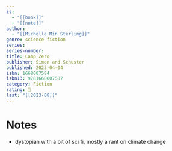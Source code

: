 ```yaml
---
is:
  - "[[book]]"
  - "[[note]]"
author:
  - "[[Michelle Min Sterling]]"
genre: science fiction
series: 
series-number: 
title: Camp Zero
publisher: Simon and Schuster
published: 2023-04-04
isbn: 1668007584
isbn13: 9781668007587
category: Fiction
rating: 🤞
last: "[[2023-08]]"
---
```

# Notes
- dystopian with a bit of sci fi, mostly a rant on climate change
